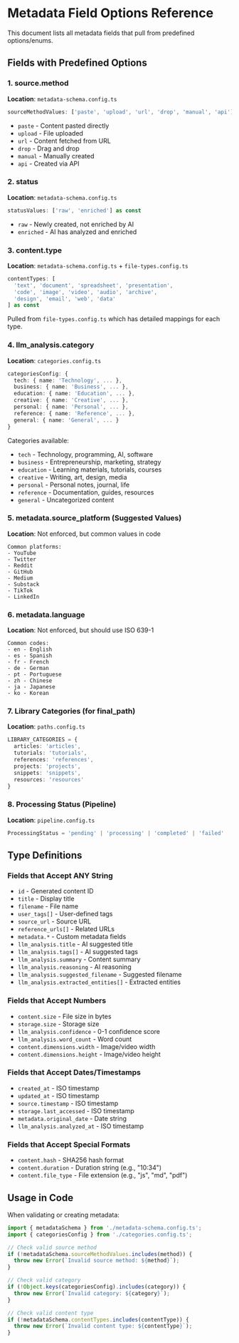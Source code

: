 # Metadata Field Options Reference

This document lists all metadata fields that pull from predefined options/enums.

## Fields with Predefined Options

### 1. source.method
**Location**: `metadata-schema.config.ts`
```typescript
sourceMethodValues: ['paste', 'upload', 'url', 'drop', 'manual', 'api'] as const
```
- `paste` - Content pasted directly
- `upload` - File uploaded
- `url` - Content fetched from URL
- `drop` - Drag and drop
- `manual` - Manually created
- `api` - Created via API

### 2. status
**Location**: `metadata-schema.config.ts`
```typescript
statusValues: ['raw', 'enriched'] as const
```
- `raw` - Newly created, not enriched by AI
- `enriched` - AI has analyzed and enriched

### 3. content.type
**Location**: `metadata-schema.config.ts` + `file-types.config.ts`
```typescript
contentTypes: [
  'text', 'document', 'spreadsheet', 'presentation',
  'code', 'image', 'video', 'audio', 'archive',
  'design', 'email', 'web', 'data'
] as const
```
Pulled from `file-types.config.ts` which has detailed mappings for each type.

### 4. llm_analysis.category
**Location**: `categories.config.ts`
```typescript
categoriesConfig: {
  tech: { name: 'Technology', ... },
  business: { name: 'Business', ... },
  education: { name: 'Education', ... },
  creative: { name: 'Creative', ... },
  personal: { name: 'Personal', ... },
  reference: { name: 'Reference', ... },
  general: { name: 'General', ... }
}
```
Categories available:
- `tech` - Technology, programming, AI, software
- `business` - Entrepreneurship, marketing, strategy
- `education` - Learning materials, tutorials, courses
- `creative` - Writing, art, design, media
- `personal` - Personal notes, journal, life
- `reference` - Documentation, guides, resources
- `general` - Uncategorized content

### 5. metadata.source_platform (Suggested Values)
**Location**: Not enforced, but common values in code
```
Common platforms:
- YouTube
- Twitter
- Reddit
- GitHub
- Medium
- Substack
- TikTok
- LinkedIn
```

### 6. metadata.language
**Location**: Not enforced, but should use ISO 639-1
```
Common codes:
- en - English
- es - Spanish
- fr - French
- de - German
- pt - Portuguese
- zh - Chinese
- ja - Japanese
- ko - Korean
```

### 7. Library Categories (for final_path)
**Location**: `paths.config.ts`
```typescript
LIBRARY_CATEGORIES = {
  articles: 'articles',
  tutorials: 'tutorials',
  references: 'references',
  projects: 'projects',
  snippets: 'snippets',
  resources: 'resources'
}
```

### 8. Processing Status (Pipeline)
**Location**: `pipeline.config.ts`
```typescript
ProcessingStatus = 'pending' | 'processing' | 'completed' | 'failed'
```

## Type Definitions

### Fields that Accept ANY String
- `id` - Generated content ID
- `title` - Display title
- `filename` - File name
- `user_tags[]` - User-defined tags
- `source_url` - Source URL
- `reference_urls[]` - Related URLs
- `metadata.*` - Custom metadata fields
- `llm_analysis.title` - AI suggested title
- `llm_analysis.tags[]` - AI suggested tags
- `llm_analysis.summary` - Content summary
- `llm_analysis.reasoning` - AI reasoning
- `llm_analysis.suggested_filename` - Suggested filename
- `llm_analysis.extracted_entities[]` - Extracted entities

### Fields that Accept Numbers
- `content.size` - File size in bytes
- `storage.size` - Storage size
- `llm_analysis.confidence` - 0-1 confidence score
- `llm_analysis.word_count` - Word count
- `content.dimensions.width` - Image/video width
- `content.dimensions.height` - Image/video height

### Fields that Accept Dates/Timestamps
- `created_at` - ISO timestamp
- `updated_at` - ISO timestamp
- `source.timestamp` - ISO timestamp
- `storage.last_accessed` - ISO timestamp
- `metadata.original_date` - Date string
- `llm_analysis.analyzed_at` - ISO timestamp

### Fields that Accept Special Formats
- `content.hash` - SHA256 hash format
- `content.duration` - Duration string (e.g., "10:34")
- `content.file_type` - File extension (e.g., "js", "md", "pdf")

## Usage in Code

When validating or creating metadata:

```typescript
import { metadataSchema } from './metadata-schema.config.ts';
import { categoriesConfig } from './categories.config.ts';

// Check valid source method
if (!metadataSchema.sourceMethodValues.includes(method)) {
  throw new Error(`Invalid source method: ${method}`);
}

// Check valid category
if (!Object.keys(categoriesConfig).includes(category)) {
  throw new Error(`Invalid category: ${category}`);
}

// Check valid content type
if (!metadataSchema.contentTypes.includes(contentType)) {
  throw new Error(`Invalid content type: ${contentType}`);
}
```